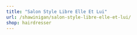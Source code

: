 ```yaml
---
title: "Salon Style Libre Elle Et Lui"
url: /shawinigan/salon-style-libre-elle-et-lui/
shop: hairdresser
---
```

